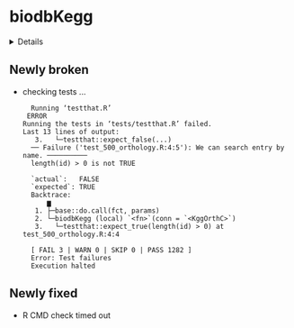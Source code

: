 # biodbKegg

<details>

* Version: 1.6.1
* GitHub: https://github.com/pkrog/biodbKegg
* Source code: https://github.com/cran/biodbKegg
* Date/Publication: 2023-08-02
* Number of recursive dependencies: 126

Run `revdepcheck::revdep_details(, "biodbKegg")` for more info

</details>

## Newly broken

*   checking tests ...
    ```
      Running ‘testthat.R’
     ERROR
    Running the tests in ‘tests/testthat.R’ failed.
    Last 13 lines of output:
       3.   └─testthat::expect_false(...)
      ── Failure ('test_500_orthology.R:4:5'): We can search entry by name. ──────────
      length(id) > 0 is not TRUE
      
      `actual`:   FALSE
      `expected`: TRUE 
      Backtrace:
          ▆
       1. ├─base::do.call(fct, params)
       2. └─biodbKegg (local) `<fn>`(conn = `<KggOrthC>`)
       3.   └─testthat::expect_true(length(id) > 0) at test_500_orthology.R:4:4
      
      [ FAIL 3 | WARN 0 | SKIP 0 | PASS 1282 ]
      Error: Test failures
      Execution halted
    ```

## Newly fixed

*   R CMD check timed out
    

